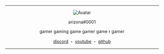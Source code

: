 ------
<p align="center">  
  <img src="https://blog.archive.org/wp-content/uploads/2016/10/underconstruction.gif" alt="Avatar">
</p>
<p align="center">
    arizona#0001
<p align="center">
gamer gaming game gamer game r gamer
<p align="center">
</p>
<p align="center">
<a href="https://discord.com/users/338739156920303617">discord</a>
    ・
    <a href="https://www.youtube.com/channel/UCmCmez_tgRxcdmMJ_5Lrgxg">youtube</a>
    ・
    <a href="https://github.com/pixeell">github</a>
</p>

<p align="center">  

-----
